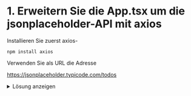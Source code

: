 
# 1. Erweitern Sie die App.tsx um die jsonplaceholder-API mit axios

Installieren Sie zuerst axios-

```
npm install axios
```

Verwenden Sie als URL die Adresse

https://jsonplaceholder.typicode.com/todos

<details>
<summary>Lösung anzeigen</summary>
<p>

**App.tsx**

```tsx
import React, { useEffect, useState } from 'react';
import axios from 'axios';
import './App.scss';
import { Todo } from "./models/todo";
import ToDoItem from "./components/ToDoItem/ToDoItem";
import EditToDo from "./components/EditToDo/EditToDo";

export default function App() {

  const [todos, setTodos] = useState<Todo[]>([]);

    useEffect(() => {

        fetchData();

    }, []);

    const fetchData = async () => {
        const response = await axios.get<Todo[]>('https://jsonplaceholder.typicode.com/todos');
        setTodos(response.data);
    };

  const handleTodoSaved = (todo: Todo) => {

      axios.post(`https://jsonplaceholder.typicode.com/todos`, { todo })
          .then(res => {
              console.log(res);
              console.log(res.data);
          })

      fetchData();

  }

  return (
    <div>
      <div className="todos">

        {
            todos.map((todo) => (
                <ToDoItem key={todo.id} title={todo.title} completed={todo.completed}></ToDoItem>
            ))
        }

      </div>
      <EditToDo todosaved={handleTodoSaved}></EditToDo>
    </div>
  );
};
```

</p>
</details>